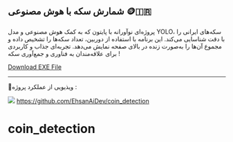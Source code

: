 ## شمارش سکه با هوش مصنوعی 🪙🇮🇷

[](https://github.com/EhsanNaderlou/profile_images/blob/master/coin.jpg)

پروژه‌ای نوآورانه با پایتون که به کمک هوش مصنوعی و مدل YOLO، سکه‌های ایرانی را با دقت شناسایی می‌کند. این برنامه با استفاده از دوربین، تعداد سکه‌ها را تشخیص داده و مجموع آن‌ها را به‌صورت زنده در بالای صفحه نمایش می‌دهد. تجربه‌ای جذاب و کاربردی برای علاقه‌مندان به فناوری و جمع‌آوری سکه !

<a href="https://drive.google.com/file/d/1qWiGNgRCngBC9kcYR8OF58AfYNf20pDN/view?usp=drive_link">Download EXE File</a>



---
 🔴ویذیویی از عملکرد پروژه :
 
![](https://github.com/EhsanNaderlou/profile_images/blob/master/coin.gif)
https://github.com/EhsanAiDev/coin_detection
# coin_detection
